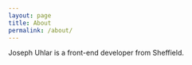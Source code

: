 ```yaml
---
layout: page
title: About
permalink: /about/
---
```

Joseph Uhlar is a front-end developer from Sheffield.

